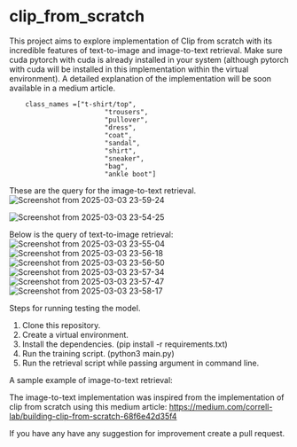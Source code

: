 # clip_from_scratch

This project aims to explore implementation of Clip from scratch with its incredible features of text-to-image and image-to-text retrieval. Make sure cuda pytorch with cuda is already installed in your system (although pytorch with cuda will be installed in this implementation within the virtual environment). A detailed explanation of the implementation will be soon available in a medium article.
```
    class_names =["t-shirt/top",
                        "trousers",
                        "pullover",
                        "dress",
                        "coat",
                        "sandal",
                        "shirt",
                        "sneaker",
                        "bag",
                        "ankle boot"]
```
These are the query for the image-to-text retrieval.
![Screenshot from 2025-03-03 23-59-24](https://github.com/user-attachments/assets/cd2554b7-85b6-46da-a97c-adc889e2fe63)

![Screenshot from 2025-03-03 23-54-25](https://github.com/user-attachments/assets/f7c5dceb-ff85-4aeb-822e-6d59db02c17a)

Below is the query of text-to-image retrieval:
![Screenshot from 2025-03-03 23-55-04](https://github.com/user-attachments/assets/c487b21e-1f24-4744-a595-3a3407899856)
![Screenshot from 2025-03-03 23-56-18](https://github.com/user-attachments/assets/7f031a97-15ea-40a1-98ae-247e829678f3)
![Screenshot from 2025-03-03 23-56-50](https://github.com/user-attachments/assets/48e0e5fd-a7d5-4aee-b121-b48d70a1c2e5)
![Screenshot from 2025-03-03 23-57-34](https://github.com/user-attachments/assets/ad573247-48ae-4499-8546-1dd1cae8591f)
![Screenshot from 2025-03-03 23-57-47](https://github.com/user-attachments/assets/4440ac87-f895-43a7-8965-eac531715823)
![Screenshot from 2025-03-03 23-58-17](https://github.com/user-attachments/assets/0bf7d08b-b4fc-479a-a2de-3c4ad0ff495d)



Steps for running testing the model. 
1. Clone this repository.
2. Create a virtual environment.
3. Install the dependencies. (pip install -r requirements.txt)
4. Run the training script. (python3 main.py)
5. Run the retrieval script while passing argument in command line.

A sample example of image-to-text retrieval:




The image-to-text implementation was inspired from the implementation of clip from scratch using this medium article: https://medium.com/correll-lab/building-clip-from-scratch-68f6e42d35f4

If you have any have any suggestion for improvement create a pull request.

